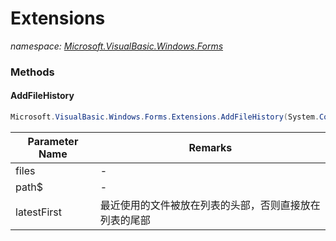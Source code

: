 ﻿# Extensions
_namespace: [Microsoft.VisualBasic.Windows.Forms](./index.md)_





### Methods

#### AddFileHistory
```csharp
Microsoft.VisualBasic.Windows.Forms.Extensions.AddFileHistory(System.Collections.Generic.List{System.String}@,System.String,System.Boolean)
```


|Parameter Name|Remarks|
|--------------|-------|
|files|-|
|path$|-|
|latestFirst|最近使用的文件被放在列表的头部，否则直接放在列表的尾部|



